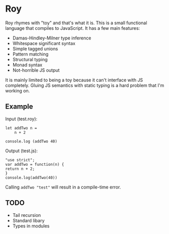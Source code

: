 Roy
===

Roy rhymes with "toy" and that's what it is. This is a small functional language that compiles to JavaScript. It has a few main features:

* Damas-Hindley-Milner type inference
* Whitespace significant syntax
* Simple tagged unions
* Pattern matching
* Structural typing
* Monad syntax
* Not-horrible JS output

It is mainly limited to being a toy because it can't interface with JS completely. Gluing JS semantics with static typing is a hard problem that I'm working on.

Example
---

Input (test.roy):

    let addTwo n =
        n + 2

    console.log (addTwo 40)

Output (test.js):

    "use strict";
    var addTwo = function(n) {
	return n + 2;
    }
    console.log(addTwo(40))

Calling `addTwo "test"` will result in a compile-time error.

TODO
---
* Tail recursion
* Standard libary
* Types in modules
